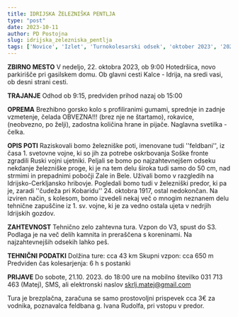 ```yaml
---
title: IDRIJSKA ŽELEZNIŠKA PENTLJA
type: "post"
date: 2023-10-11
author: PD Postojna
slug: idrijska_zelezniska_pentlja
tags: ['Novice', 'Izlet', 'Turnokolesarski odsek', 'oktober 2023', '2023']
---
```


**ZBIRNO MESTO**
V nedeljo, 22. oktobra 2023, ob 9:00
Hotedršica, novo parkirišče pri gasilskem domu.
Ob glavni cesti Kalce - Idrija, na sredi vasi, ob desni strani cesti.

**TRAJANJE**
Odhod ob 9:15, predviden prihod nazaj ob 15:00

**OPREMA**
Brezhibno gorsko kolo s profiliranimi gumami, sprednje in zadnje vzmetenje, čelada OBVEZNA!!! (brez nje ne štartamo), rokavice, (neobvezno, po želji), zadostna količina hrane in pijače. Naglavna svetilka - čelka.

**OPIS POTI**
Raziskovali bomo železniške poti, imenovane tudi ''feldbani'', iz časa 1. svetovne vojne, ki so jih za potrebe oskrbovanja Soške fronte zgradili Ruski vojni ujetniki. Peljali se bomo po najzahtevnejšem odseku nekdanje železniške proge, ki je na tem delu široka tudi samo do 50 cm, nad strmimi in prepadnimi pobočji Zale in Bele.
Uživali bomo v razgledih na Idrijsko-Cerkljansko hribovje. Pogledali bomo tudi v železniški predor, ki pa je, zaradi ''čudeža pri Kobaridu'' 24. oktobra 1917, ostal nedokončan. Na izviren način, s kolesom, bomo izvedeli nekaj več o mnogim neznanem delu tehnične zapuščine iz 1. sv. vojne, ki je za vedno ostala ujeta v nedrjih Idrijskih gozdov.

**ZAHTEVNOST**
Tehnično zelo zahtevna tura. Vzpon do V3, spust do S3.
Podlaga je na več delih kamnita in preraščena s koreninami.
Na najzahtevnejših odsekih lahko peš.

**TEHNIČNI PODATKI**
Dolžina ture: cca 43 km
Skupni vzpon: cca 650 m
Predviden čas kolesarjenja: 6 h s postanki

**PRIJAVE**
Do sobote, 21.10. 2023. do 18:00 ure na mobilno številko 031 713 463 (Matej), SMS, ali elektronski naslov skrlj.matej@gmail.com

Tura je brezplačna, zaračuna se samo prostovoljni prispevek cca 3€ za vodnika, poznavalca feldbana g. Ivana Rudolfa, pri vstopu v predor.
